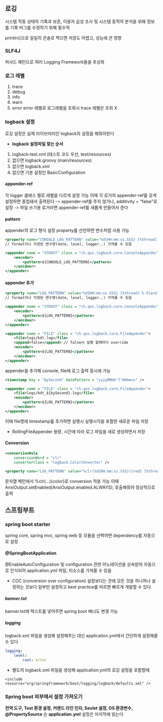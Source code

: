 ## 로깅
시스템 작동 상태의 기록과 보존, 이용자 습성 조사 및 시스템 동작의 분석을 위해 정보를 기록
버그를 수정하기 위해 필수적

println()으로 일일히 콘솔로 찍으면 저장도 어렵고, 성능에 큰 영향
### SLF4J
퍼사드 패턴으로 여러 Logging Framework들을 추상화
### 로그 레벨
1. trace
2. debug
3. info
4. warn
5. error
error 레벨로 로그레벨을 조회시 trace 레벨은 조회 X
### logback 설정
로깅 설정은 실제 라이브러리인 logback의 설정을 해줘야한다
- **logback 설정파일 찾는 순서**
1. logback-test.xml (테스트 코드 우선, test/resources)
2. 없으면 logback.groovy (main/resources)
3. 없으면 logback.xml
4. 없으면 기본 설정인 BasicConfiguration
#### appender-ref
각 logger 클래스 별로 레벨을 다르게 설정 가능
이때 각 로거의 appender-ref를 갖게 설정하면 중첩돼서 출력된다
-> appender-ref를 주지 않거나, additivity = "false"로 설정
-> 파일 쓰기용 로거라면 appender-ref를 새롭게 만들어서 준다
#### pattern
appender의 로그 형식 설정
property를 선언하면 변수처럼 사용 가능
```xml
<property name="CONSOLE_LOG_PATTERN" value="%d{HH:mm:ss.SSS} [%thread] %-5level %logger{36} - %msg%n"/> 
// format이나 지정된 변수명(date, level, logger..) 가져올 수 있음

<appender name = "STDOUT" class = "ch.qos.logback.core.ConsoleAppender">
	<encoder>
		<pattern>${CONSOLE_LOG_PATTERN}</pattern>
	</encdoer>
</appender>
```
#### appender 추가
```xml
<property name="LOG_PATTERN" value="%d{HH:mm:ss.SSS} [%thread] %-5level %logger{36} - %msg%n"/> 
// format이나 지정된 변수명(date, level, logger..) 가져올 수 있음

<appender name = "STDOUT" class = "ch.qos.logback.core.ConsoleAppender">
	<encoder>
		<pattern>${LOG_PATTERN}</pattern>
	</encdoer>
</appender>

<appender name = "FILE" class = "ch.qos.logback.core.FileAppender">
	<file>logs/kdt.log</file>
	<append>false</append> // false시 실행 할때마다 override
	<encoder>
		<pattern>${LOG_PATTERN}</pattern>
	</encdoer>
</appender>
```
appender을 추가해 console, file에 로그 출력 동시에 가능
```xml
<timestamp key = "bySecond" datePattern = "yyyyMMdd'T'HHmmss" />

<appender name = "FILE" class = "ch.qos.logback.core.FileAppender">
	<file>logs/kdt_${bySecond}.log</file>
	<encoder>
		<pattern>${LOG_PATTERN}</pattern>
	</encdoer>
</appender>

```
이때 file명에 timestamp를 추가하면 실행시 실행시각을 포함한 새로운 파일 저장
- RollingFileAppender
  용량, 시간에 따라 로그 파일을 새로 생성하면서 저장
#### Conversion
```xml
<conversionRule 
	conversionWord = "clr" 
	converterClass = "logback.ColorCOnverter" />

<property name="LOG_PATTERN" value="%clr(%d{HH:mm:ss.SSS}){red} [%thread] %-5level %logger{36} - %msg%n"/> 
```
문자열 패턴에서 %clr(...){color}로 conversion 적용 가능
이때 AnsiOutput.setEnabled(AnsiOutput.enabled.ALWAYS); 호출해줘야 정상적으로 출력

## 스프링부트
### spring boot starter
spring core, spring mvc, spring web 등 모듈을 선택하면 dependency를 자동으로 설정
#### @SpringBootApplication
@EnableAutoConfiguration 및 configuration 관련 어노테이션을 상속받아
자동으로 인식되어 application.yml 파일, 리소스를 가져올 수 있음
- COC (conversion over configuration)
  설정보다는 관례
  모든 것을 하나하나 설정하는 것보다 일부만 설정하고 best practice를 따르면 빠르게 개발할 수 있다
##### banner.txt
banner.txt에 텍스트를 넣어주면 spring boot 배너도 변경 가능
##### logging
logback.xml 파일을 생성해 설정해주는 대신
application.yml에서 간단하게 설정해줄 수 있다
```yaml
logging:
	level:
		root: error
```
- 별도의 logback.xml 파일을 생성해 application.yml의 로깅 설정을 포함할때
```
<include resource="org/springframework/boot/logging/logback/defaults.xml" />
```
### Spring boot 외부에서 설정 가져오기
**전역 도구, Test 환경 설정, 커맨드 라인 인자, Sevlet 설정, OS 환경변수, @PropertySource** 순
**application.yml** 설정은 마지막에 읽는다

